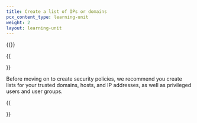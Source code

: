 ```yaml
---
title: Create a list of IPs or domains
pcx_content_type: learning-unit
weight: 2
layout: learning-unit
---
```


{{<render file="zero-trust/_create-list.md">}}

{{<Aside type="note" header="Create lists in advance">}}

Before moving on to create security policies, we recommend you create lists for your trusted domains, hosts, and IP addresses, as well as privileged users and user groups.

{{</Aside>}}
